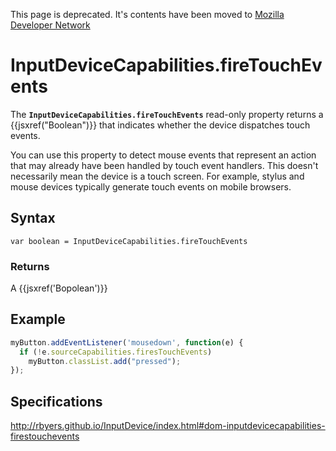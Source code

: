 This page is deprecated. It's contents have been moved to [Mozilla Developer Network](https://developer.mozilla.org/en-US/)

# InputDeviceCapabilities.fireTouchEvents

The **`InputDeviceCapabilities.fireTouchEvents`** read-only property returns a {{jsxref("Boolean")}} that indicates whether the device dispatches touch events.

You can use this property to detect mouse events that represent an action that may already have been handled by touch event handlers. This doesn't necessarily mean the device is a touch screen. For example, stylus and mouse devices typically generate touch events on mobile browsers.

## Syntax

`var boolean = InputDeviceCapabilities.fireTouchEvents`

### Returns
A {{jsxref('Bopolean')}}

## Example

```javascript
myButton.addEventListener('mousedown', function(e) {
  if (!e.sourceCapabilities.firesTouchEvents)
    myButton.classList.add("pressed");
});
```

## Specifications

http://rbyers.github.io/InputDevice/index.html#dom-inputdevicecapabilities-firestouchevents
